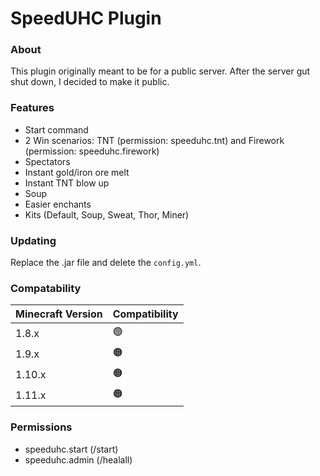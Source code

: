 # SpeedUHC Plugin

### About
This plugin originally meant to be for a public server. After the server gut shut down, I decided to make it public.

### Features
- Start command
- 2 Win scenarios: TNT (permission: speeduhc.tnt) and Firework (permission: speeduhc.firework)
- Spectators
- Instant gold/iron ore melt
- Instant TNT blow up
- Soup
- Easier enchants
- Kits (Default, Soup, Sweat, Thor, Miner)

### Updating
Replace the .jar file and delete the ``config.yml``.

### Compatability

| Minecraft Version  | Compatibility |
| ------------- | ------------- |
| 1.8.x  | 🟢 |
| 1.9.x  | 🟠 |
| 1.10.x  | 🟠 |
| 1.11.x  | 🟠 |

### Permissions
- speeduhc.start (/start)
- speeduhc.admin (/healall)
